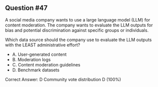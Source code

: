 ## Question #47

A social media company wants to use a large language model (LLM) for content moderation. The company wants to evaluate the LLM outputs for bias and potential discrimination against specific groups or individuals.

Which data source should the company use to evaluate the LLM outputs with the LEAST administrative effort?

- A. User-generated content
- B. Moderation logs
- C. Content moderation guidelines
- D. Benchmark datasets 

Correct Answer: 
D Community vote distribution D (100%)